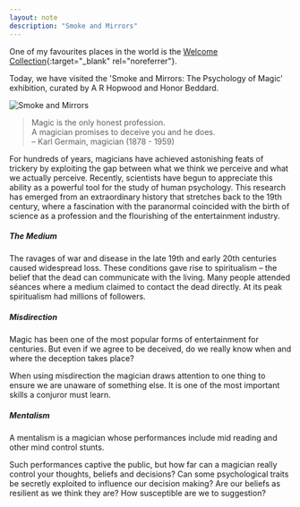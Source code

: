 ```yaml
---
layout: note
description: "Smoke and Mirrors"
---
```


One of my favourites places in the world is the [Welcome Collection][2]{:target="_blank" rel="noreferrer"}.

Today, we have visited the 'Smoke and Mirrors: The Psychology of Magic'
exhibition, curated by A R Hopwood and Honor Beddard.

![Smoke and Mirrors][1]

> Magic is the only honest profession.  
> A magician promises to deceive you and he does.  
> – Karl Germain, magician (1878 - 1959)

For hundreds of years, magicians have achieved astonishing feats of trickery by
exploiting the gap between what we think we perceive and what we actually
perceive. Recently, scientists have begun to appreciate this ability as a
powerful tool for the study of human psychology. This research has emerged from
an extraordinary history that stretches back to the 19th century, where a
fascination with the paranormal coincided with the birth of science as a
profession and the flourishing of the entertainment industry.


##### The Medium

The ravages of war and disease in the late 19th and early 20th centuries caused
widespread loss. These conditions gave rise to spiritualism – the belief that
the dead can communicate with the living. Many people attended séances where a
medium claimed to contact the dead directly. At its peak spiritualism had
millions of followers.


##### Misdirection

Magic has been one of the most popular forms of entertainment for centuries.
But even if we agree to be deceived, do we really know when and where the
deception takes place?

When using misdirection the magician draws attention to one thing to ensure we
are unaware of something else. It is one of the most important skills a
conjuror must learn.


##### Mentalism

A mentalism is a magician whose performances include mid reading and other mind
control stunts.

Such performances captive the public, but how far can a magician really control
your thoughts, beliefs and decisions? Can some psychological traits be
secretly exploited to influence our decision making? Are our beliefs as
resilient as we think they are? How susceptible are we to suggestion?


[1]: /assets/images/notes/smoke-and-mirrors.jpg
[2]: https://wellcomecollection.org/
